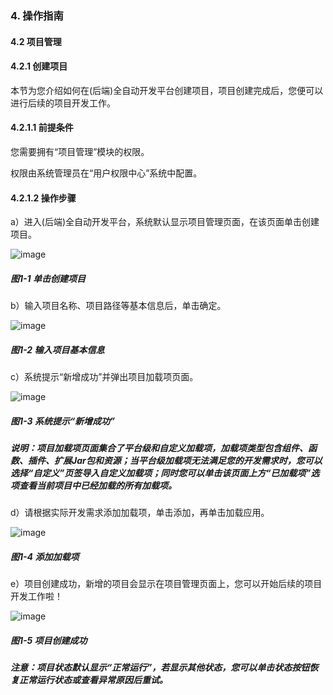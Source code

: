 ### 4. 操作指南

#### 4.2 项目管理

#### 4.2.1 创建项目

本节为您介绍如何在(后端)全自动开发平台创建项目，项目创建完成后，您便可以进行后续的项目开发工作。

#### 4.2.1.1 前提条件

您需要拥有“项目管理”模块的权限。

权限由系统管理员在“用户权限中心”系统中配置。

#### 4.2.1.2 操作步骤

a）进入(后端)全自动开发平台，系统默认显示项目管理页面，在该页面单击创建项目。

![image](https://user-images.githubusercontent.com/79617492/196119847-02349aba-7320-4d42-9e2b-f9146058f31a.png)

##### 图1-1 单击创建项目

b）输入项目名称、项目路径等基本信息后，单击确定。

![image](https://user-images.githubusercontent.com/79617492/196119878-562820b8-b252-4323-9867-501ff3623571.png)

##### 图1-2 输入项目基本信息

c）系统提示“新增成功”并弹出项目加载项页面。

![image](https://user-images.githubusercontent.com/79617492/196119908-a30910ef-8a64-4bd2-9846-40f870b77b8a.png)

##### 图1-3 系统提示“新增成功”

##### 说明：项目加载项页面集合了平台级和自定义加载项，加载项类型包含组件、函数、插件、扩展Jar包和资源；当平台级加载项无法满足您的开发需求时，您可以选择“自定义”页签导入自定义加载项；同时您可以单击该页面上方“已加载项”选项查看当前项目中已经加载的所有加载项。

d）请根据实际开发需求添加加载项，单击添加，再单击加载应用。

![image](https://user-images.githubusercontent.com/79617492/196119928-f71301e3-84f3-48ca-a15a-a2b79b3cc129.png)

##### 图1-4 添加加载项

e）项目创建成功，新增的项目会显示在项目管理页面上，您可以开始后续的项目开发工作啦！

![image](https://user-images.githubusercontent.com/79617492/196119954-6e179509-2c6c-4901-afe3-389c9730f218.png)

##### 图1-5 项目创建成功

##### 注意：项目状态默认显示“正常运行”，若显示其他状态，您可以单击状态按钮恢复正常运行状态或查看异常原因后重试。

